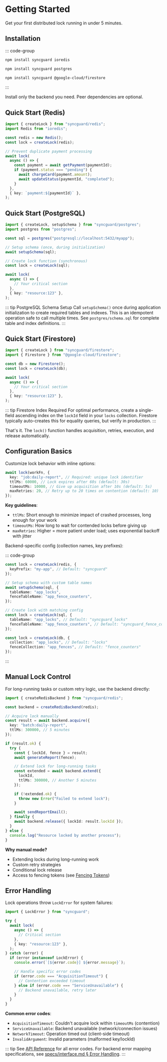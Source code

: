 # Getting Started

Get your first distributed lock running in under 5 minutes.

## Installation

::: code-group

```bash [Redis]
npm install syncguard ioredis
```

```bash [PostgreSQL]
npm install syncguard postgres
```

```bash [Firestore]
npm install syncguard @google-cloud/firestore
```

:::

Install only the backend you need. Peer dependencies are optional.

## Quick Start (Redis)

```typescript
import { createLock } from "syncguard/redis";
import Redis from "ioredis";

const redis = new Redis();
const lock = createLock(redis);

// Prevent duplicate payment processing
await lock(
  async () => {
    const payment = await getPayment(paymentId);
    if (payment.status === "pending") {
      await chargeCard(payment.amount);
      await updateStatus(paymentId, "completed");
    }
  },
  { key: `payment:${paymentId}` },
);
```

## Quick Start (PostgreSQL)

```typescript
import { createLock, setupSchema } from "syncguard/postgres";
import postgres from "postgres";

const sql = postgres("postgresql://localhost:5432/myapp");

// Setup schema (once, during initialization)
await setupSchema(sql);

// Create lock function (synchronous)
const lock = createLock(sql);

await lock(
  async () => {
    // Your critical section
  },
  { key: "resource:123" },
);
```

::: tip PostgreSQL Schema Setup
Call `setupSchema()` once during application initialization to create required tables and indexes. This is an idempotent operation safe to call multiple times. See `postgres/schema.sql` for complete table and index definitions.
:::

## Quick Start (Firestore)

```typescript
import { createLock } from "syncguard/firestore";
import { Firestore } from "@google-cloud/firestore";

const db = new Firestore();
const lock = createLock(db);

await lock(
  async () => {
    // Your critical section
  },
  { key: "resource:123" },
);
```

::: tip Firestore Index Required
For optimal performance, create a single-field ascending index on the `lockId` field in your `locks` collection. Firestore typically auto-creates this for equality queries, but verify in production.
:::

That's it. The `lock()` function handles acquisition, retries, execution, and release automatically.

## Configuration Basics

Customize lock behavior with inline options:

```typescript
await lock(workFn, {
  key: "job:daily-report", // Required: unique lock identifier
  ttlMs: 60000, // Lock expires after 60s (default: 30s)
  timeoutMs: 10000, // Give up acquisition after 10s (default: 5s)
  maxRetries: 20, // Retry up to 20 times on contention (default: 10)
});
```

**Key guidelines**:

- `ttlMs`: Short enough to minimize impact of crashed processes, long enough for your work
- `timeoutMs`: How long to wait for contended locks before giving up
- `maxRetries`: Higher = more patient under load; uses exponential backoff with jitter

Backend-specific config (collection names, key prefixes):

::: code-group

```typescript [Redis]
const lock = createLock(redis, {
  keyPrefix: "my-app", // Default: "syncguard"
});
```

```typescript [PostgreSQL]
// Setup schema with custom table names
await setupSchema(sql, {
  tableName: "app_locks",
  fenceTableName: "app_fence_counters",
});

// Create lock with matching config
const lock = createLock(sql, {
  tableName: "app_locks", // Default: "syncguard_locks"
  fenceTableName: "app_fence_counters", // Default: "syncguard_fence_counters"
});
```

```typescript [Firestore]
const lock = createLock(db, {
  collection: "app_locks", // Default: "locks"
  fenceCollection: "app_fences", // Default: "fence_counters"
});
```

:::

## Manual Lock Control

For long-running tasks or custom retry logic, use the backend directly:

```typescript
import { createRedisBackend } from "syncguard/redis";

const backend = createRedisBackend(redis);

// Acquire lock manually
const result = await backend.acquire({
  key: "batch:daily-report",
  ttlMs: 300000, // 5 minutes
});

if (result.ok) {
  try {
    const { lockId, fence } = result;
    await generateReport(fence);

    // Extend lock for long-running tasks
    const extended = await backend.extend({
      lockId,
      ttlMs: 300000, // Another 5 minutes
    });

    if (!extended.ok) {
      throw new Error("Failed to extend lock");
    }

    await sendReportEmail();
  } finally {
    await backend.release({ lockId: result.lockId });
  }
} else {
  console.log("Resource locked by another process");
}
```

**Why manual mode?**

- Extending locks during long-running work
- Custom retry strategies
- Conditional lock release
- Access to fencing tokens (see [Fencing Tokens](/fencing))

## Error Handling

Lock operations throw `LockError` for system failures:

```typescript
import { LockError } from "syncguard";

try {
  await lock(
    async () => {
      // Critical section
    },
    { key: "resource:123" },
  );
} catch (error) {
  if (error instanceof LockError) {
    console.error(`[${error.code}] ${error.message}`);

    // Handle specific error codes
    if (error.code === "AcquisitionTimeout") {
      // Contention exceeded timeout
    } else if (error.code === "ServiceUnavailable") {
      // Backend unavailable, retry later
    }
  }
}
```

**Common error codes**:

- `AcquisitionTimeout`: Couldn't acquire lock within `timeoutMs` (contention)
- `ServiceUnavailable`: Backend unavailable (network/connection issues)
- `NetworkTimeout`: Operation timed out (client-side timeout)
- `InvalidArgument`: Invalid parameters (malformed key/lockId)

::: tip
See [API Reference](/api#lockerror) for all error codes. For backend error mapping specifications, see [specs/interface.md § Error Handling](https://github.com/kriasoft/syncguard/blob/main/specs/interface.md#error-handling-standards).
:::
